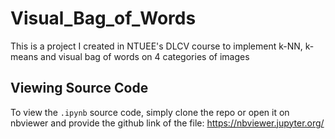 # Visual_Bag_of_Words
This is a project I created in NTUEE's DLCV course to implement k-NN, k-means and visual bag of words on 4 categories of images
## Viewing Source Code
To view the ```.ipynb``` source code, simply clone the repo or open it on nbviewer and provide the github link of the file:
https://nbviewer.jupyter.org/
